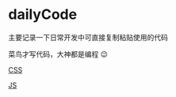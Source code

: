 # dailyCode

主要记录一下日常开发中可直接复制粘贴使用的代码

菜鸟才写代码，大神都是编程 😉

[CSS](https://github.com/Singz72/dailyCode/blob/master/CSS.md)

[JS](https://github.com/Singz72/dailyCode/blob/master/JS.md)
